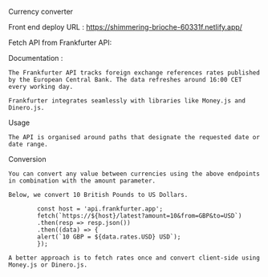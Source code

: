 Currency converter

Front end deploy URL : https://shimmering-brioche-60331f.netlify.app/

Fetch API from Frankfurter API:

Documentation  :
  
    The Frankfurter API tracks foreign exchange references rates published by the European Central Bank. The data refreshes around 16:00 CET every working day.

    Frankfurter integrates seamlessly with libraries like Money.js and Dinero.js.

Usage
    
    The API is organised around paths that designate the requested date or date range.

Conversion

    You can convert any value between currencies using the above endpoints in combination with the amount parameter.

    Below, we convert 10 British Pounds to US Dollars.

            const host = 'api.frankfurter.app';
            fetch(`https://${host}/latest?amount=10&from=GBP&to=USD`)
            .then(resp => resp.json())
            .then((data) => {
            alert(`10 GBP = ${data.rates.USD} USD`);
            });

    A better approach is to fetch rates once and convert client-side using Money.js or Dinero.js.



